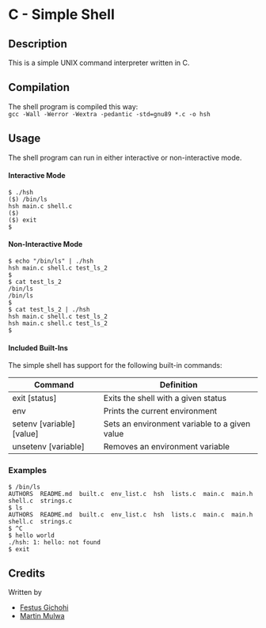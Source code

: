# C - Simple Shell

## Description

This is a simple UNIX command interpreter written in C.

## Compilation

The shell program is compiled this way:  
`gcc -Wall -Werror -Wextra -pedantic -std=gnu89 *.c -o hsh`

## Usage

The shell program can run in either interactive or non-interactive mode.

#### Interactive Mode

```
$ ./hsh
($) /bin/ls
hsh main.c shell.c
($)
($) exit
$
```

#### Non-Interactive Mode

```
$ echo "/bin/ls" | ./hsh
hsh main.c shell.c test_ls_2
$
$ cat test_ls_2
/bin/ls
/bin/ls
$
$ cat test_ls_2 | ./hsh
hsh main.c shell.c test_ls_2
hsh main.c shell.c test_ls_2
$
```

#### Included Built-Ins

The simple shell has support for the following built-in commands:

| Command                   | Definition                                    |
| ---------------           | --------------------------------------------- |
| exit [status]             | Exits the shell with a given status           |
| env                       | Prints the current environment                |
| setenv [variable] [value] | Sets an environment variable to a given value |
| unsetenv [variable]       | Removes an environment variable               |

### Examples

```
$ /bin/ls
AUTHORS  README.md  built.c  env_list.c  hsh  lists.c  main.c  main.h  shell.c	strings.c
$ ls
AUTHORS  README.md  built.c  env_list.c  hsh  lists.c  main.c  main.h  shell.c	strings.c
$ ^C
$ hello world
./hsh: 1: hello: not found
$ exit
```

## Credits

Written by
- [Festus Gichohi](https://github.com/fesgic)
- [Martin Mulwa](https://github.com/martinmulwa)
